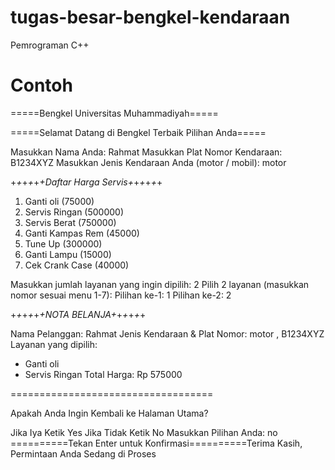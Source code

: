 # tugas-besar-bengkel-kendaraan
Pemrograman C++
# Contoh
=====Bengkel Universitas Muhammadiyah=====                                                            
    
=====Selamat Datang di Bengkel Terbaik Pilihan Anda=====


Masukkan Nama Anda: Rahmat
Masukkan Plat Nomor Kendaraan: B1234XYZ
Masukkan Jenis Kendaraan Anda (motor / mobil): motor

+_+_+_+_+_+_Daftar Harga Servis_+_+_+_+_+_+

1. Ganti oli (75000)
2. Servis Ringan (500000)
3. Servis Berat (750000)
4. Ganti Kampas Rem (45000)
5. Tune Up (300000)
6. Ganti Lampu (15000)
7. Cek Crank Case (40000)

Masukkan jumlah layanan yang ingin dipilih: 2
Pilih 2 layanan (masukkan nomor sesuai menu 1-7):
Pilihan ke-1: 1
Pilihan ke-2: 2

+_+_+_+_+_+_NOTA BELANJA_+_+_+_+_+_+

Nama Pelanggan: Rahmat
Jenis Kendaraan & Plat Nomor: motor , B1234XYZ
Layanan yang dipilih:
- Ganti oli
- Servis Ringan
Total Harga: Rp 575000

===================================

Apakah Anda Ingin Kembali ke Halaman Utama?

Jika Iya Ketik Yes
Jika Tidak Ketik No
Masukkan Pilihan Anda: no
==========Tekan Enter untuk Konfirmasi==========Terima Kasih, Permintaan Anda Sedang di Proses
